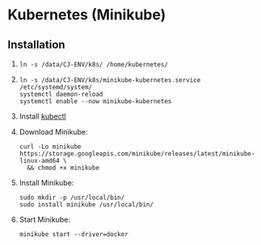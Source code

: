 # Kubernetes (Minikube)

## Installation

1. ```shell
   ln -s /data/CJ-ENV/k8s/ /home/kubernetes/
   ```

2. ```shell
   ln -s /data/CJ-ENV/k8s/minikube-kubernetes.service /etc/systemd/system/
   systemctl daemon-reload
   systemctl enable --now minikube-kubernetes
   ```

3. Install [kubectl](https://kubernetes.io/docs/tasks/tools/install-kubectl-linux/)

4. Download Minikube:
    ```shell
    curl -Lo minikube https://storage.googleapis.com/minikube/releases/latest/minikube-linux-amd64 \
      && chmod +x minikube
    ```

5. Install Minikube:
    ```shell
    sudo mkdir -p /usr/local/bin/
    sudo install minikube /usr/local/bin/
    ```
   
6. Start Minikube:
    ```shell
    minikube start --driver=docker
    ```
